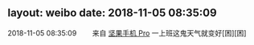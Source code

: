 layout: weibo
date: 2018-11-05 08:35:09
---
2018-11-05 08:35:09  &nbsp;&nbsp;&nbsp;&nbsp;&nbsp;&nbsp; 来自 <a href="http://app.weibo.com/t/feed/Z4AgP" rel="nofollow">坚果手机 Pro</a>
一上班这鬼天气就变好[困][困] ​​​
